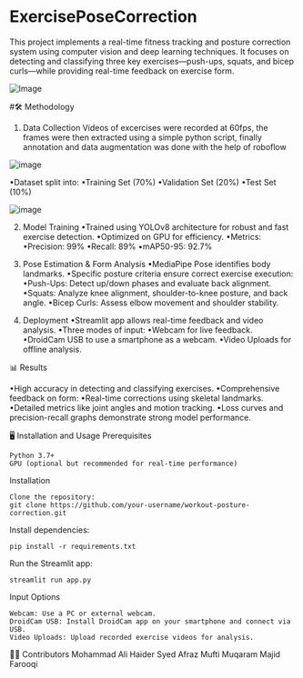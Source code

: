 # ExercisePoseCorrection
This project implements a real-time fitness tracking and posture correction system using computer vision and deep learning techniques. It focuses on detecting and classifying three key exercises—push-ups, squats, and bicep curls—while providing real-time feedback on exercise form.

  
![Image](https://github.com/user-attachments/assets/e62fb81f-44cf-483b-812c-6f014d3dce2a)



 

#🛠️ Methodology
1. Data Collection
   Videos of excercises were recorded at 60fps, the frames were then extracted using a simple python script, finally annotation and data augmentation was done with the help of roboflow
    

![image](https://github.com/user-attachments/assets/d0c44cb2-5ad9-462f-9224-b89a302045c7)

   •Dataset split into:
        •Training Set (70%)
        •Validation Set (20%)
        •Test Set (10%)

![image](https://github.com/user-attachments/assets/24efeb91-c1c0-4350-84ea-dc2c6da11886)


2. Model Training
    •Trained using YOLOv8 architecture for robust and fast exercise detection.
    •Optimized on GPU for efficiency.
    •Metrics:
        •Precision: 99%
        •Recall: 89%
        •mAP50-95: 92.7%

3. Pose Estimation & Form Analysis
    •MediaPipe Pose identifies body landmarks.
    •Specific posture criteria ensure correct exercise execution:
        •Push-Ups: Detect up/down phases and evaluate back alignment.
        •Squats: Analyze knee alignment, shoulder-to-knee posture, and back angle.
        •Bicep Curls: Assess elbow movement and shoulder stability.

4. Deployment
    •Streamlit app allows real-time feedback and video analysis.
    •Three modes of input:
        •Webcam for live feedback.
        •DroidCam USB to use a smartphone as a webcam.
        •Video Uploads for offline analysis.

📊 Results

   •High accuracy in detecting and classifying exercises.
   •Comprehensive feedback on form:
        •Real-time corrections using skeletal landmarks.
        •Detailed metrics like joint angles and motion tracking.
   •Loss curves and precision-recall graphs demonstrate strong model performance.

🖥️ Installation and Usage
Prerequisites

    Python 3.7+
    GPU (optional but recommended for real-time performance)

Installation

    Clone the repository:
    git clone https://github.com/your-username/workout-posture-correction.git

Install dependencies:

    pip install -r requirements.txt

Run the Streamlit app:

    streamlit run app.py

Input Options

    Webcam: Use a PC or external webcam.
    DroidCam USB: Install DroidCam app on your smartphone and connect via USB.
    Video Uploads: Upload recorded exercise videos for analysis.


🧑‍💻 Contributors
  Mohammad Ali Haider 
  Syed Afraz 
  Mufti Muqaram Majid Farooqi 
